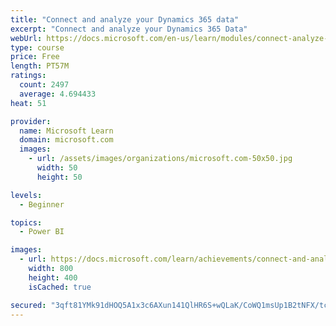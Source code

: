 ```yaml
---
title: "Connect and analyze your Dynamics 365 data​"
excerpt: "Connect and analyze your Dynamics 365 Data​"
webUrl: https://docs.microsoft.com/en-us/learn/modules/connect-analyze-dynamics-365-data/
type: course
price: Free
length: PT57M
ratings:
  count: 2497
  average: 4.694433
heat: 51

provider:
  name: Microsoft Learn
  domain: microsoft.com
  images:
    - url: /assets/images/organizations/microsoft.com-50x50.jpg
      width: 50
      height: 50

levels:
  - Beginner

topics:
  - Power BI

images:
  - url: https://docs.microsoft.com/learn/achievements/connect-and-analyze-your-microsoft-dynamics-365-data-social.png
    width: 800
    height: 400
    isCached: true

secured: "3qft81YMk91dHOQ5A1x3c6AXun141QlHR6S+wQLaK/CoWQ1msUp1B2tNFX/tcILEmSHjQiwIslz4eXBzmiyZbHlp4I6Q+qwnUxbiOx0uWTmImVQ85CaeGcGL2av4rkDJ82CuUhp83pjaZ/KPyYtbze3o3jwaNOCaD43Pw+ZHi+7ZiFrCzM3tpTjyraspKnFvCcmUBa9gWQ2w0n2T3O/yjWsxTrnEpSCGXOS3sgKyVViXyxi4xAMoZ+XytLIP3T19f9ewNf/X19S7aZWhs2B0DIbpMAlPrEqM2mRmJMR0eKE/4fbh46P2V5K1mFTP+4l0HbIejYg10h+KR7gFoNezHJwtfPdAbh0zh93wl1r+iJ51Byr13g8dexiQfuOBYsqZeAnHnj44JjRyZi26MtajYPEQSE9aPyok9r6MEEyjG+w=;DOP9KbmbAFp3QfYji0xUqw=="
---
```


